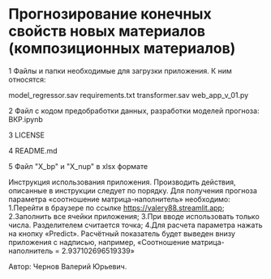 # Прогнозирование конечных свойств новых материалов (композиционных материалов) 




1 Файлы и папки необходимые для загрузки приложения. К ним относятся:

  model_regressor.sav
  requirements.txt
  transformer.sav
  web_app_v_01.py
  
2 Файл с кодом предобработки данных, разработки моделей прогноза: ВКР.ipynb

3 LICENSE

4 README.md

5 Файл "X_bp" и "X_nup" в xlsx формате



Инструкция использования приложения. 
Производить действия, описанные в инструкции следует по порядку. Для получения прогноза параметра «соотношение матрица-наполнитель» необходимо:
1.Перейти в браузере по ссылке https://valery88.streamlit.app;
2.Заполнить все ячейки приложения;
3.При вводе использовать только числа. Разделителем считается точка;
4.Для расчета параметра нажать на кнопку «Predict». Расчётный показатель будет выведен внизу приложения с надписью, например, «Соотношение матрица-наполнитель = 2.937102696519339»

Автор: Чернов Валерий Юрьевич.
